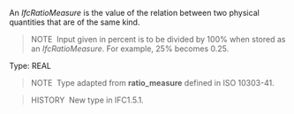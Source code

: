 An _IfcRatioMeasure_ is the value of the relation between two physical quantities that are of the same kind.

> NOTE&nbsp; Input given in percent is to be divided by 100% when stored as an _IfcRatioMeasure_. For example, 25% becomes 0.25.

Type: REAL

> NOTE&nbsp; Type adapted from **ratio_measure** defined in ISO 10303-41.

> HISTORY&nbsp; New type in IFC1.5.1.
